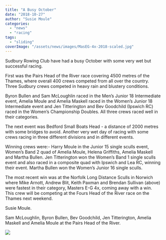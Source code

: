 ```yaml
---
title: "A Busy October"
date: "2018-10-27"
author: "Susie Moule"
categories:
  - "news"
  - "racing"
tags:
  - "sliding"
coverImage: "/assets/news/images/MasEG-4x-2018-scaled.jpg"
---
```


Sudbury Rowing Club have had a busy October with some very wet but successful racing.

First was the Pairs Head of the River race covering 4500 metres of the Thames, where overall 400 crews competed from all over the country. Three Sudbury crews competed in heavy rain and blustery conditions.

Byron Bullen and Sam McLoughlin raced in the Men’s Junior 18 Intermediate event, Amelia Moule and Amelia Maskell raced in the Women’s Junior 18 Intermediate event and Jen Titterington and Bev Goodchild (Ipswich RC) raced in the Women’s Championship Doubles. All three crews raced well in their categories.

The next event was Bedford Small Boats Head - a distance of 2000 metres with some bridges to avoid. Another very wet day of racing with some crews racing in three different divisions and in different events.

Winning crews were:- Harry Moule in the Junior 15 single sculls event, Women’s Band 2 quad of Amelia Moule, Helena Griffiths, Amelia Maskell and Martha Bullen. Jen Titterington won the Women’s Band 1 single sculls event and also raced in a composite quad with Ipswich and Lea RC, winning their event. Martha Bullen won the Women’s Junior 16 single sculls.

The most recent win was at the Norfolk Long Distance Sculls in Norwich where Mike Arnott, Andrew Blit, Keith Paxman and Brendan Sullivan (above) were fastest in their category, Masters E-G 4x, coming away with a win. This crew will be competing at the Fours Head of the River race on the Thames next weekend.

Susie Moule.

Sam McLoughlin, Byron Bullen, Bev Goodchild, Jen Titterington, Amelia Maskell and Amelia Moule at the Pairs Head of the River.

[![](/assets/news/images/Pairs-Head-2018-1024x768.jpeg)](http://sudburyrowingclub.org.uk/wp-content/uploads/2018/10/Pairs-Head-2018.jpeg)
